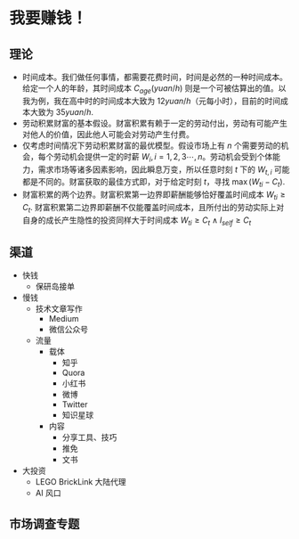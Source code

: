 # 我要赚钱！

## 理论

* 时间成本。我们做任何事情，都需要花费时间，时间是必然的一种时间成本。给定一个人的年龄，其时间成本 $C_{age} (yuan/h)$ 则是一个可被估算出的值。以我为例，我在高中时的时间成本大致为 $12yuan/h$（元每小时），目前的时间成本大致为 $35yuan/h$.
* 劳动积累财富的基本假设。财富积累有赖于一定的劳动付出，劳动有可能产生对他人的价值，因此他人可能会对劳动产生付费。
* 仅考虑时间情况下劳动积累财富的最优模型。假设市场上有 $n$ 个需要劳动的机会，每个劳动机会提供一定的时薪 $W_i,i=1,2,3\cdots,n$。劳动机会受到个体能力，需求市场等诸多因素影响，因此瞬息万变，所以任意时刻 $t$ 下的 $W_{t,i}$ 可能都是不同的。财富获取的最佳方式即，对于给定时刻 $t$，寻找 $\max (W_{ti} - C_t)$.
* 财富积累的两个边界。财富积累第一边界即薪酬能够恰好覆盖时间成本 $W_{ti} \ge C_t$. 财富积累第二边界即薪酬不仅能覆盖时间成本，且所付出的劳动实际上对自身的成长产生隐性的投资同样大于时间成本 $W_{ti} \ge C_t \land I_{self} \ge C_t$

## 渠道

- 快钱
  - 保研岛接单
- 慢钱
  - 技术文章写作
    - Medium
    - 微信公众号
  - 流量
    - 载体
      - 知乎
      - Quora
      - 小红书
      - 微博
      - Twitter
      - 知识星球
    - 内容
      - 分享工具、技巧
      - 推免
      - 文书
- 大投资
  - LEGO BrickLink 大陆代理
  - AI 风口

## 市场调查专题

<!-- TODO Medium 技术文章写作 -->